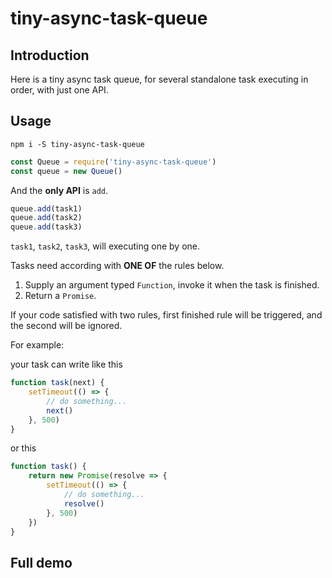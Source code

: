 # tiny-async-task-queue

## Introduction

Here is a tiny async task queue, for several standalone task executing in order, with just one API.

## Usage 

`npm i -S tiny-async-task-queue`

```js
const Queue = require('tiny-async-task-queue')
const queue = new Queue()
```

And the **only API** is `add`.

```js
queue.add(task1)
queue.add(task2)
queue.add(task3)
```

`task1`, `task2`, `task3`, will executing one by one.

Tasks need according with **ONE OF** the rules below.

1. Supply an argument typed `Function`, invoke it when the task is finished.
2. Return a `Promise`.

If your code satisfied with two rules, first finished rule will be triggered, and the second will be ignored.

For example:

your task can write like this

```js
function task(next) {
    setTimeout(() => {
        // do something...
        next()
    }, 500)
}
```

or this

```js
function task() {
    return new Promise(resolve => {
        setTimeout(() => {
            // do something...
            resolve()
        }, 500)
    })
}
```

## Full demo